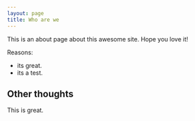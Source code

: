 ```yaml
---
layout: page
title: Who are we
---
```


This is an about page about this awesome site.
Hope you love it!

Reasons:
- its great.
- its a test.

## Other thoughts

This is great.
